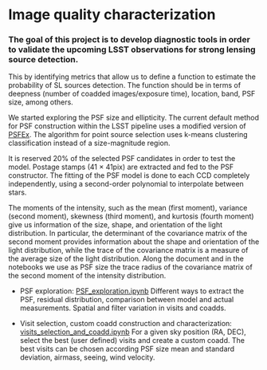 # Image quality characterization

### The goal of this project is to develop diagnostic tools in order to validate the upcoming LSST observations for strong lensing source detection.


This by identifying metrics that allow us to define a function to estimate the probability of SL sources detection. The function should be in terms of deepness (number of coadded images/exposure time), location, band, PSF size, among others. 

We started exploring the PSF size and ellipticity. The current default method for PSF construction within the LSST pipeline uses a modified version of [PSFEx](https://psfex.readthedocs.io/en/latest/). The algorithm for point source selection uses k-means clustering classification instead of a size-magnitude region. 

It is reserved 20% of the selected PSF candidates in order to test the model. Postage stamps (41 $\times$ 41pix) are extracted and fed to the PSF constructor. The fitting of the PSF model is done to each CCD completely independently, using a second-order polynomial to interpolate between stars.

The moments of the intensity, such as the mean (first moment), variance (second moment), skewness (third moment), and kurtosis (fourth moment) give us information of the size, shape, and orientation of the light distribution. In particular, the determinant of the covariance matrix of the second moment provides information about the shape and orientation of the light distribution, while the trace of the covariance matrix is a measure of the average size of the light distribution. Along the document and in the notebooks we use as PSF size the trace radius of the covariance matrix of the second moment of the intensity distribution. 

* PSF exploration: [PSF_exploration.ipynb](./PSF_exploration.ipynb) Different ways to extract the PSF, residual distribution, comparison between model and actual measurements. Spatial and filter variation in visits and coadds. 

* Visit selection, custom coadd construction and characterization: [visits_selection_and_coadd.ipynb](./visits_selection_and_coadd.ipynb) For a given sky position (RA, DEC), select the best (user defined) visits and create a custom coadd. The best visits can be chosen according PSF size mean and standard deviation, airmass, seeing, wind velocity.

